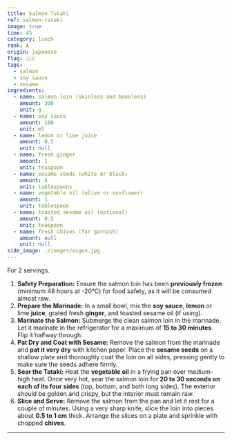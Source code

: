```yaml
---
title: Salmon Tataki
ref: salmon-tataki
image: true
time: 45
category: lunch
rank: A
origin: japanese
flag: 🇯🇵
tags:
  - salmon
  - soy sauce
  - sesame
ingredients:
  - name: salmon loin (skinless and boneless)
    amount: 300
    unit: g
  - name: soy sauce
    amount: 100
    unit: ml
  - name: lemon or lime juice
    amount: 0.5
    unit: null
  - name: fresh ginger
    amount: 1
    unit: teaspoon
  - name: sesame seeds (white or black)
    amount: 4
    unit: tablespoons
  - name: vegetable oil (olive or sunflower)
    amount: 1
    unit: tablespoon
  - name: toasted sesame oil (optional)
    amount: 0.5
    unit: teaspoon
  - name: fresh chives (for garnish)
    amount: null
    unit: null
side_image: ./images/aigen.jpg
---
```


For 2 servings.

1.  **Safety Preparation:** Ensure the salmon loin has been **previously frozen** (minimum 48 hours at -20°C) for food safety, as it will be consumed almost raw.
2.  **Prepare the Marinade:** In a small bowl, mix the **soy sauce**, **lemon** or lime **juice**, grated fresh **ginger**, and toasted sesame oil (if using).
3.  **Marinate the Salmon:** Submerge the clean salmon loin in the marinade. Let it marinate in the refrigerator for a maximum of **15 to 30 minutes**. Flip it halfway through.
4.  **Pat Dry and Coat with Sesame:** Remove the salmon from the marinade and **pat it very dry** with kitchen paper. Place the **sesame seeds** on a shallow plate and thoroughly coat the loin on all sides, pressing gently to make sure the seeds adhere firmly.
5.  **Sear the Tataki:** Heat the **vegetable oil** in a frying pan over medium-high heat. Once very hot, sear the salmon loin for **20 to 30 seconds on each of its four sides** (top, bottom, and both long sides). The exterior should be golden and crispy, but the interior must remain raw.
6.  **Slice and Serve:** Remove the salmon from the pan and let it rest for a couple of minutes. Using a very sharp knife, slice the loin into pieces about **0.5 to 1 cm** thick. Arrange the slices on a plate and sprinkle with chopped **chives**.

---
